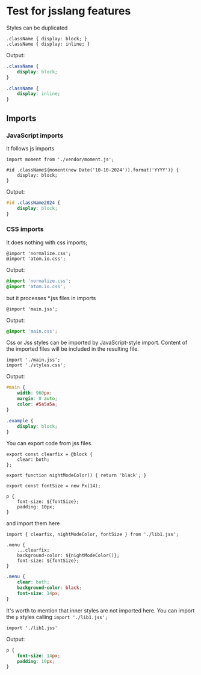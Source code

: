 # Test for jsslang features

Styles can be duplicated
```jsslang
.className { display: block; }
.className { display: inline; }
```

Output:
```css
.className {
    display: block;
}

.className {
    display: inline;
}
```

## Imports

### JavaScript imports

it follows js imports
```jsslang
import moment from './vendor/moment.js';

#id .className${moment(new Date('10-10-2024')).format('YYYY')} {
    display: block;
}
```

Output:
```css
#id .className2024 {
    display: block;
}
```

### CSS imports

It does nothing with css imports;
```jsslang
@import 'normalize.css';
@import 'atom.io.css';
```

Output:
```css
@import 'normalize.css';
@import 'atom.io.css';
```

but it processes *.jss files in imports
```jsslang
@import 'main.jss';
```

Output:
```css
@import 'main.css';
```

Css or Jss styles can be imported by JavaScript-style import. Content of the imported files will be included in the resulting file.

```jsslang
import './main.jss';
import './styles.css';
```

Output:
```css
#main {
    width: 960px;
    margin: 0 auto;
    color: #5a5a5a;
}

.example {
    display: block;
}
```

You can export code from jss files.

```jsslang title="lib1.jss"
export const clearfix = @block {
    clear: both;
};

export function nightModeColor() { return 'black'; }

export const fontSize = new Px(14);

p {
    font-size: ${fontSize};
    padding: 10px;
}
```

and import them here

```jsslang
import { clearfix, nightModeColor, fontSize } from './lib1.jss';

.menu {
    ...clearfix;
    background-color: ${nightModeColor()};
    font-size: ${fontSize};
}
```

```css
.menu {
    clear: both;
    background-color: black;
    font-size: 14px;
}
```

It's worth to mention that inner styles are not imported here. You can import the `p` styles calling `import './lib1.jss';`

```jsslang
import './lib1.jss'
```

Output:

```css
p {
    font-size: 14px;
    padding: 10px;
}
```
